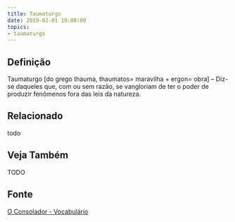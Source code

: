 ```yaml
---
title: Taumaturgo
date: 2019-02-01 19:00:00
topics:
- taumaturgo
---
```


## Definição
Taumaturgo [do grego thauma, thaumatos= maravilha + ergon= obra] – Diz-se
daqueles que, com ou sem razão, se vangloriam de ter o poder de produzir
fenômenos fora das leis da natureza. 



## Relacionado
todo

## Veja Também
TODO

## Fonte
[O Consolador - Vocabulário](http://www.oconsolador.com.br/linkfixo/vocabulario/principal.html)
